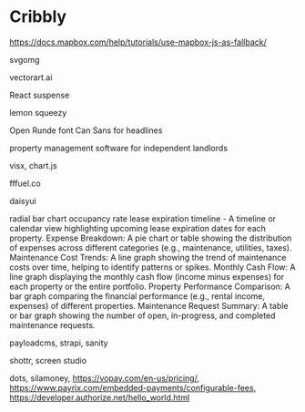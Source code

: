 # Cribbly

<https://docs.mapbox.com/help/tutorials/use-mapbox-js-as-fallback/>

svgomg

vectorart.ai

React suspense

lemon squeezy

Open Runde font
Can Sans for headlines

property management software for independent landlords

visx, chart.js

fffuel.co

daisyui

radial bar chart
occupancy rate
lease expiration timeline - A timeline or calendar view highlighting upcoming lease expiration dates for each property.
Expense Breakdown: A pie chart or table showing the distribution of expenses across different categories (e.g., maintenance, utilities, taxes).
Maintenance Cost Trends: A line graph showing the trend of maintenance costs over time, helping to identify patterns or spikes.
Monthly Cash Flow: A line graph displaying the monthly cash flow (income minus expenses) for each property or the entire portfolio.
Property Performance Comparison: A bar graph comparing the financial performance (e.g., rental income, expenses) of different properties.
Maintenance Request Summary: A table or bar graph showing the number of open, in-progress, and completed maintenance requests.

payloadcms, strapi, sanity

shottr, screen studio

dots, silamoney, <https://vopay.com/en-us/pricing/>, <https://www.payrix.com/embedded-payments/configurable-fees>, <https://developer.authorize.net/hello_world.html>
